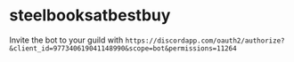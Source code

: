 # steelbooksatbestbuy

Invite the bot to your guild with `https://discordapp.com/oauth2/authorize?&client_id=977340619041148990&scope=bot&permissions=11264`
